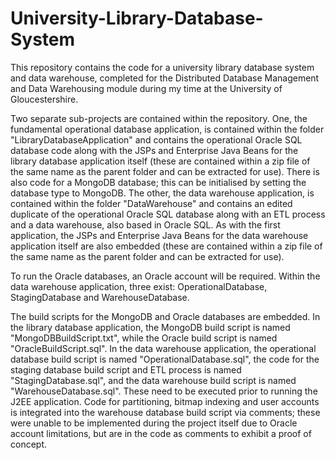 # University-Library-Database-System
This repository contains the code for a university library database system and data warehouse, completed for the Distributed Database Management and Data Warehousing module during my time at the University of Gloucestershire.

Two separate sub-projects are contained within the repository. One, the fundamental operational database application, is contained within the folder "LibraryDatabaseApplication" and contains the operational Oracle SQL database code along with the JSPs and Enterprise Java Beans for the library database application itself (these are contained within a zip file of the same name as the parent folder and can be extracted for use). There is also code for a MongoDB database; this can be initialised by setting the database type to MongoDB. The other, the data warehouse application, is contained within the folder "DataWarehouse" and contains an edited duplicate of the operational Oracle SQL database along with an ETL process and a data warehouse, also based in Oracle SQL. As with the first application, the JSPs and Enterprise Java Beans for the data warehouse application itself are also embedded (these are contained within a zip file of the same name as the parent folder and can be extracted for use).

To run the Oracle databases, an Oracle account will be required. Within the data warehouse application, three exist: OperationalDatabase, StagingDatabase and WarehouseDatabase.

The build scripts for the MongoDB and Oracle databases are embedded. In the library database application, the MongoDB build script is named "MongoDBBuildScript.txt", while the Oracle build script is named "OracleBuildScript.sql". In the data warehouse application, the operational database build script is named "OperationalDatabase.sql", the code for the staging database build script and ETL process is named "StagingDatabase.sql", and the data warehouse build script is named "WarehouseDatabase.sql". These need to be executed prior to running the J2EE application. Code for partitioning, bitmap indexing and user accounts is integrated into the warehouse database build script via comments; these were unable to be implemented during the project itself due to Oracle account limitations, but are in the code as comments to exhibit a proof of concept.
